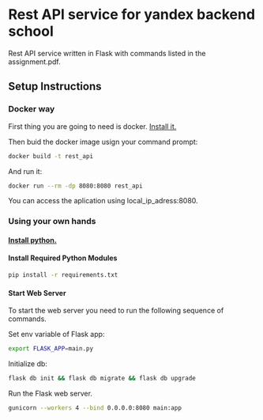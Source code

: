 # Rest API service for yandex backend school

Rest API service written in Flask with commands listed in the assignment.pdf.

## Setup Instructions

### Docker way

First thing you are going to need is docker. [Install it.](https://www.digitalocean.com/community/tutorials/how-to-install-and-use-docker-on-ubuntu-16-04)

Then buid the docker image usign your command prompt:

```bash
docker build -t rest_api
```

And run it:

```bash
docker run --rm -dp 8080:8080 rest_api
```

You can access the aplication using local_ip_adress:8080.

### Using your own hands

#### [Install python.](https://www.python.org/downloads/)

#### Install Required Python Modules

```bash
pip install -r requirements.txt
```

#### Start Web Server

To start the web server you need to run the following sequence of commands.

Set env variable of Flask app:

```bash
export FLASK_APP=main.py
```

Initialize db:

```bash
flask db init && flask db migrate && flask db upgrade
```

Run the Flask web server.

```bash
gunicorn --workers 4 --bind 0.0.0.0:8080 main:app
```
